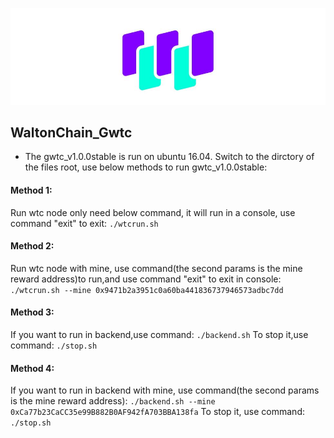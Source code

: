 ![](images/wtc_logo.jpg)

## WaltonChain_Gwtc
- The gwtc_v1.0.0stable is run on ubuntu 16.04.
Switch to the dirctory of the files root, use below methods to run gwtc_v1.0.0stable:

#### Method 1:
Run wtc node only need below command, it will run in a console, use command "exit" to exit: `./wtcrun.sh`

#### Method 2:
Run wtc node with mine, use command(the second params is the mine reward address)to run,and use command "exit" to exit in console: `./wtcrun.sh --mine 0x9471b2a3951c0a60ba441836737946573adbc7dd`

#### Method 3:
If you want to run in backend,use command: `./backend.sh`
To stop it,use command: `./stop.sh `

#### Method 4:
If you want to run in backend with mine, use command(the second params is the mine reward address): `./backend.sh --mine 0xCa77b23CaCC35e99B882B0AF942fA703BBA138fa`
To stop it, use command: `./stop.sh`
